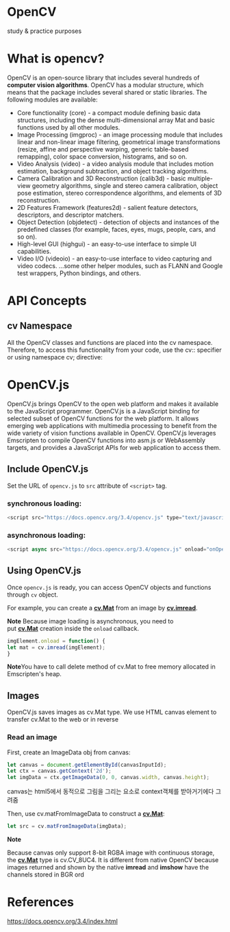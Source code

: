 # OpenCV
study &amp; practice purposes

 # What is opencv?
 OpenCV is an open-source library that includes several hundreds of **computer vision algorithms**. OpenCV has a modular structure, which means that the package includes several shared or static libraries. The following modules are available:
- Core functionality (core) - a compact module defining basic data structures, including the dense multi-dimensional array Mat and basic functions used by all other modules.
- Image Processing (imgproc) - an image processing module that includes linear and non-linear image filtering, geometrical image transformations (resize, affine and perspective warping, generic table-based remapping), color space conversion, histograms, and so on.
- Video Analysis (video) - a video analysis module that includes motion estimation, background subtraction, and object tracking algorithms.
- Camera Calibration and 3D Reconstruction (calib3d) - basic multiple-view geometry algorithms, single and stereo camera calibration, object pose estimation, stereo correspondence algorithms, and elements of 3D reconstruction.
- 2D Features Framework (features2d) - salient feature detectors, descriptors, and descriptor matchers.
- Object Detection (objdetect) - detection of objects and instances of the predefined classes (for example, faces, eyes, mugs, people, cars, and so on).
- High-level GUI (highgui) - an easy-to-use interface to simple UI capabilities.
- Video I/O (videoio) - an easy-to-use interface to video capturing and video codecs.
...some other helper modules, such as FLANN and Google test wrappers, Python bindings, and others.

# API Concepts
## cv Namespace
All the OpenCV classes and functions are placed into the cv namespace. Therefore, to access this functionality from your code, use the cv:: specifier or using namespace cv; directive:


# OpenCV.js
OpenCV.js brings OpenCV to the open web platform and makes it available to the JavaScript programmer. OpenCV.js is a JavaScript binding for selected subset of OpenCV functions for the web platform. It allows emerging web applications with multimedia processing to benefit from the wide variety of vision functions available in OpenCV. OpenCV.js leverages Emscripten to compile OpenCV functions into asm.js or WebAssembly targets, and provides a JavaScript APIs for web application to access them.

## Include OpenCV.js
Set the URL of `opencv.js` to `src` attribute of `<script>` tag.
### synchronous loading:
```javascript
<script src="https://docs.opencv.org/3.4/opencv.js" type="text/javascript"></script>
```
### asynchronous loading:
```javascript
<script async src="https://docs.opencv.org/3.4/opencv.js" onload="onOpenCvReady();" type="text/javascript"></script>
```

## Using OpenCV.js
Once `opencv.js` is ready, you can access OpenCV objects and functions through `cv` object.

For example, you can create a **[cv.Mat](https://docs.opencv.org/3.4/d3/d63/classcv_1_1Mat.html)** from an image by **[cv.imread](https://docs.opencv.org/3.4/d4/da8/group__imgcodecs.html#ga288b8b3da0892bd651fce07b3bbd3a56)**.

**Note** Because image loading is asynchronous, you need to put **[cv.Mat](https://docs.opencv.org/3.4/d3/d63/classcv_1_1Mat.html)** creation inside the `onload` callback.
```javascript
imgElement.onload = function() {
let mat = cv.imread(imgElement);
}
```

**Note**You have to call delete method of cv.Mat to free memory allocated in Emscripten's heap.

## Images
OpenCV.js saves images as cv.Mat type. We use HTML canvas element to transfer cv.Mat to the web or in reverse

### Read an image

First, create an ImageData obj from canvas:

```jsx
let canvas = document.getElementById(canvasInputId);
let ctx = canvas.getContext('2d');
let imgData = ctx.getImageData(0, 0, canvas.width, canvas.height);
```

canvas는 html5에서 동적으로 그림을 그리는 요소로 context객체를 받아거기에다 그려줌

Then, use cv.matFromImageData to construct a **[cv.Mat](https://docs.opencv.org/3.4/d3/d63/classcv_1_1Mat.html)**:

```jsx
let src = cv.matFromImageData(imgData);
```

**Note**

Because canvas only support 8-bit RGBA image with continuous storage, the **[cv.Mat](https://docs.opencv.org/3.4/d3/d63/classcv_1_1Mat.html)** type is cv.CV_8UC4. It is different from native OpenCV because images returned and shown by the native **imread** and **imshow** have the channels stored in BGR ord


# References
https://docs.opencv.org/3.4/index.html

